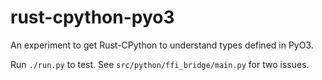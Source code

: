 # rust-cpython-pyo3

An experiment to get Rust-CPython to understand types defined in PyO3.

Run `./run.py` to test. See `src/python/ffi_bridge/main.py` for two issues.